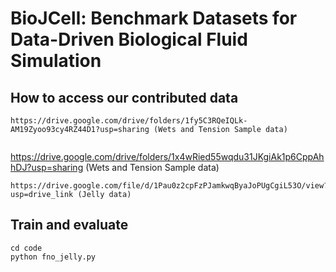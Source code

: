 # BioJCell: Benchmark Datasets for Data-Driven Biological Fluid Simulation


## How to access our contributed data
```
https://drive.google.com/drive/folders/1fy5C3RQeIQLk-AM19Zyoo93cy4RZ44D1?usp=sharing (Wets and Tension Sample data)
```
```
```
https://drive.google.com/drive/folders/1x4wRied55wqdu31JKgiAk1p6CppAhhDJ?usp=sharing (Wets and Tension Sample data)
```
https://drive.google.com/file/d/1Pau0z2cpFzPJamkwqByaJoPUgCgiL53O/view?usp=drive_link (Jelly data)
```


## Train and evaluate
```
cd code
python fno_jelly.py
```
